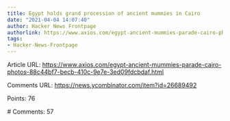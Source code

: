 ```yaml
---
title: Egypt holds grand procession of ancient mummies in Cairo
date: "2021-04-04 14:07:40"
author: Hacker News Frontpage
authorlink: https://www.axios.com/egypt-ancient-mummies-parade-cairo-photos-88c44bf7-becb-410c-9e7e-3ed09fdcbdaf.html
tags:
- Hacker-News-Frontpage
---
```


<p>Article URL: <a href="https://www.axios.com/egypt-ancient-mummies-parade-cairo-photos-88c44bf7-becb-410c-9e7e-3ed09fdcbdaf.html">https://www.axios.com/egypt-ancient-mummies-parade-cairo-photos-88c44bf7-becb-410c-9e7e-3ed09fdcbdaf.html</a></p>
<p>Comments URL: <a href="https://news.ycombinator.com/item?id=26689492">https://news.ycombinator.com/item?id=26689492</a></p>
<p>Points: 76</p>
<p># Comments: 57</p>
